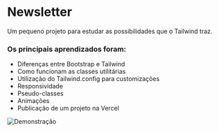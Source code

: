 
# Newsletter

Um pequeno projeto para estudar as possibilidades que o Tailwind traz.

### Os principais aprendizados foram:

- Diferenças entre Bootstrap e Tailwind
- Como funcionam as classes utilitárias
- Utilização do Tailwind.config para customizações
- Responsividade
- Pseudo-classes
- Animações
- Publicação de um projeto na Vercel

![Demonstração](https://user-images.githubusercontent.com/40182898/205520325-ee742ca3-7ad0-44b2-8798-99aab0cba7e4.gif)

